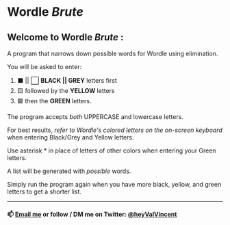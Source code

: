 # Wordle *Brute*

## Welcome to Wordle *Brute* :

A program that narrows down possible words for Wordle using elimination.

You will be asked to enter:

1. ⬛ || ⬜ **BLACK || GREY** letters first
2. 🟨 followed by the **YELLOW** letters
3. 🟩 then the **GREEN** letters.

The program accepts *both* UPPERCASE and lowercase letters.

For best results, *refer to Wordle's colored letters on the on-screen keyboard* when entering Black/Grey and Yellow letters.

Use asterisk * in place of letters of other colors when entering your Green letters.

A list will be generated with *possible* words.

Simply run the program again when you have more black, yellow, and green letters to get a shorter list.

---

#### 📫 [Email me](mailto:workwithvalvincent@gmail.com?subject=Hello) or follow / DM me on Twitter: [@heyValVincent](https://twitter.com/heyValVincent)
